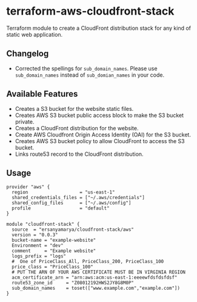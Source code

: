 # terraform-aws-cloudfront-stack

Terraform module to create a CloudFront distribution stack for any kind of static web application.
## Changelog
* Corrected the spellings for `sub_domain_names`. Please use `sub_domain_names` instead of `sub_domian_names` in your code.
## Available Features
* Creates a S3 bucket for the website static files.
* Creates AWS S3 bucket public access block to make the S3 bucket private.
* Creates a CloudFront distribution for the website.
* Create AWS Cloudfront Origin Access Identity (OAI) for the S3 bucket.
* Creates AWS S3 bucket policy to allow CloudFront to access the S3 bucket.
* Links route53 record to the CloudFront distribution.

## Usage

```hcl
provider "aws" {
  region                   = "us-east-1"
  shared_credentials_files = ["~/.aws/credentials"]
  shared_config_files      = ["~/.aws/config"]
  profile                  = "default"
}

module "cloudfront-stack" {
  source  = "ersanyamarya/cloudfront-stack/aws"
  version = "0.0.3"
  bucket-name = "example-website"
  Environment = "dev"
  comment     = "Example website"
  logs_prefix = "logs"
  #  One of PriceClass_All, PriceClass_200, PriceClass_100
  price_class = "PriceClass_100"
  # PUT THE ARN OF YOUR AWS CERTIFICATE MUST BE IN VIRGINIA REGION
  acm_certificate_arn = "arn:aws:acm:us-east-1:eeeewfdsfdsfdsf"
  route53_zone_id     = "Z08012192HWS2JY8G8M0P"
  sub_domain_names    = toset(["www.example.com","example.com"])
}


```